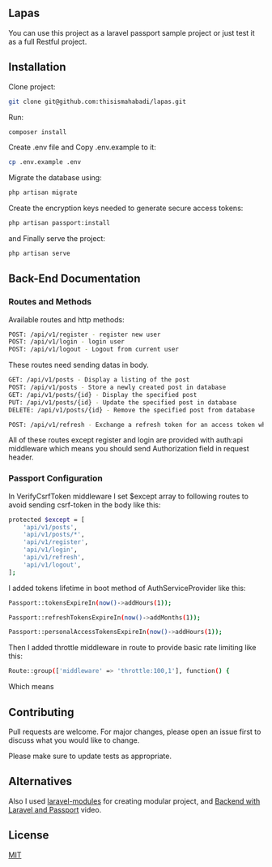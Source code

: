 ## Lapas
You can use this project as a laravel passport sample project or just test it as a full Restful project.

## Installation
Clone project:
```bash
git clone git@github.com:thisismahabadi/lapas.git
```

Run:
```bash
composer install
```

Create .env file and Copy .env.example to it:
```bash
cp .env.example .env
```

Migrate the database using:
```bash
php artisan migrate
```

Create the encryption keys needed to generate secure access tokens:
```bash
php artisan passport:install
```

and Finally serve the project:
```bash
php artisan serve
```

## Back-End Documentation

### Routes and Methods

Available routes and http methods:

```bash
POST: /api/v1/register - register new user
POST: /api/v1/login - login user
POST: /api/v1/logout - Logout from current user
```

These routes need sending datas in body.

```bash
GET: /api/v1/posts - Display a listing of the post
POST: /api/v1/posts - Store a newly created post in database
GET: /api/v1/posts/{id} - Display the specified post
PUT: /api/v1/posts/{id} - Update the specified post in database
DELETE: /api/v1/posts/{id} - Remove the specified post from database

POST: /api/v1/refresh - Exchange a refresh token for an access token when the access token has expired
```

All of these routes except register and login are provided with auth:api middleware which means you should send Authorization field in request header.

### Passport Configuration

In VerifyCsrfToken middleware I set $except array to following routes to avoid sending csrf-token in the body like this:

```bash
protected $except = [
    'api/v1/posts',
    'api/v1/posts/*',
    'api/v1/register',
    'api/v1/login',
    'api/v1/refresh',
    'api/v1/logout',
];
```

I added tokens lifetime in boot method of AuthServiceProvider like this:

```bash
Passport::tokensExpireIn(now()->addHours(1));

Passport::refreshTokensExpireIn(now()->addMonths(1));

Passport::personalAccessTokensExpireIn(now()->addHours(1));
```

Then I added throttle middleware in route to provide basic rate limiting like this:

```bash
Route::group(['middleware' => 'throttle:100,1'], function() {
```
Which means

## Contributing
Pull requests are welcome. For major changes, please open an issue first to discuss what you would like to change.

Please make sure to update tests as appropriate.

## Alternatives
Also I used [laravel-modules](https://github.com/nWidart/laravel-modules) for creating modular project, and [Backend with Laravel and Passport](https://www.youtube.com/watch?v=StFvAYmg04o&t=799s) video.

## License
[MIT](https://choosealicense.com/licenses/mit/)